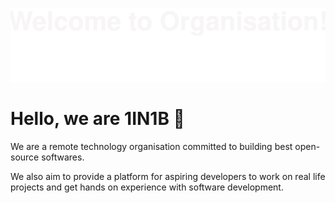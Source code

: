 ![](wc.svg)
# Hello, we are 1IN1B 👋

We are a remote technology organisation committed to building best open-source softwares.

We also aim to provide a platform for aspiring developers to work on real life projects and get hands on experience with software development.
